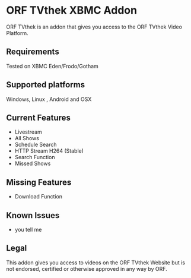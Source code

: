 ORF TVthek XBMC Addon
=======
ORF TVthek is an addon that gives you access to the ORF TVthek Video Platform.


Requirements
------------
Tested on XBMC Eden/Frodo/Gotham


Supported platforms
-------------------
Windows, Linux , Android and OSX


Current Features
----------------
* Livestream
* All Shows
* Schedule Search
* HTTP Stream H264 (Stable)
* Search Function
* Missed Shows

Missing Features
----------------
* Download Function


Known Issues
------------
* you tell me


Legal
-----
This addon gives you access to videos on the ORF TVthek Website but is not endorsed, certified or otherwise approved in any way by ORF.
